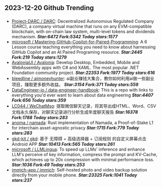 ## 2023-12-20 Github Trending

### 
* [Project-DARC / DARC](https://github.com/Project-DARC/DARC): Decentralized Autonomous Regulated Company (DARC), a company virtual machine that runs on any EVM-compatible blockchain, with on-chain law system, multi-level tokens and dividends mechanism. ***Star:6472 Fork:5342 Today stars:1577***
* [microsoft / Mastering-GitHub-Copilot-for-Paired-Programming](https://github.com/microsoft/Mastering-GitHub-Copilot-for-Paired-Programming): A 6 Lesson course teaching everything you need to know about harnessing GitHub Copilot and an AI Paired Programing resource. ***Star:2445 Fork:219 Today stars:1279***
* [AvaloniaUI / Avalonia](https://github.com/AvaloniaUI/Avalonia): Develop Desktop, Embedded, Mobile and WebAssembly apps with C# and XAML. The most popular .NET Foundation community project. ***Star:22353 Fork:1977 Today stars:616***
* [bleedline / aimoneyhunter](https://github.com/bleedline/aimoneyhunter): ai副业赚钱大集合，教你如何利用ai做一些副业项目，赚取更多额外收益。 ***Star:3154 Fork:371 Today stars:559***
* [DataEngineer-io / data-engineer-handbook](https://github.com/DataEngineer-io/data-engineer-handbook): This is a repo with links to everything you'd ever want to learn about data engineering ***Star:4407 Fork:656 Today stars:359***
* [LC044 / WeChatMsg](https://github.com/LC044/WeChatMsg): 提取微信聊天记录，将其导出成HTML、Word、CSV文档永久保存，对聊天记录进行分析生成年度聊天报告 ***Star:16378 Fork:1788 Today stars:283***
* [anoma / namada](https://github.com/anoma/namada): Rust implementation of Namada, a Proof-of-Stake L1 for interchain asset-agnostic privacy ***Star:1715 Fork:779 Today stars:283***
* [gkd-kit / gkd](https://github.com/gkd-kit/gkd): 基于 无障碍 + 高级选择器 + 订阅规则 的自定义屏幕点击 Android APP ***Star:10413 Fork:565 Today stars:261***
* [microsoft / LLMLingua](https://github.com/microsoft/LLMLingua): To speed up LLMs' inference and enhance LLM's perceive of key information, compress the prompt and KV-Cache, which achieves up to 20x compression with minimal performance loss. ***Star:1036 Fork:49 Today stars:253***
* [immich-app / immich](https://github.com/immich-app/immich): Self-hosted photo and video backup solution directly from your mobile phone. ***Star:23325 Fork:1041 Today stars:237***
